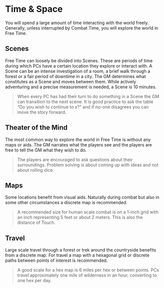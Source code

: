 # Time & Space

You will spend a large amount of time interacting with the world freely. Generally, unless interrupted by Combat Time, you will explore the world in Free Time.

## Scenes
Free Time can loosely be divided into Scenes. These are periods of time during which PCs have a certain location they explore or interact with. A Scene can be an intense investigation of a room, a brief walk through a forest or a fair period of downtime in a city. The GM determines what constitutes as a Scene and moves between them. While actively adventuring and a precise measurement is needed, a Scene is 10 minutes.

> When every PC has had their turn to do something in a Scene the GM can transition to the next scene. It is good practice to ask the table “Do you wish to continue to x?” and if no-one disagrees you can move the story forward.

## Theater of the Mind
The most common way to explore the world in Free Time is without any maps or aids. The GM narrates what  the players see and the players are free to tell the GM what they wish to do. 

> The players are encouraged to ask questions about their surroundings. Problem solving is about coming up with ideas and not about rolling dice.

## Maps
Some locations benefit from visual aids. Naturally during combat but also in some other circumstances a discrete map is recommended.

> A recommended size for human scale combat is on a 1-inch grid with an inch representing 5 feet or about 2 meters. This is also the distance of Touch.

## Travel
Large scale travel through a forest or trek around the countryside benefits from a discrete map. For travel a map with a hexagonal grid or discrete paths between points of interest is recommended.

> A good scale for a hex map is 6 miles per hex or between points. PCs travel approximately one mile of wilderness in an hour, converting to one hex per day.
